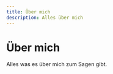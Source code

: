 ```yaml
---
title: Über mich
description: Alles über mich
---
```

# Über mich

Alles was es über mich zum Sagen gibt.
